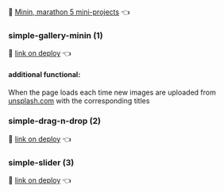 :runner: [Minin, marathon 5 mini-projects](https://vladilen.ru/marathon) :point_left:

### simple-gallery-minin (1)
:eyes: [link on deploy](https://redvoxdev.github.io/simple-gallery-minin/) :point_left:

#### additional functional: 
When the page loads each time new images are uploaded from [unsplash.com](unsplash.com) with the corresponding titles

### simple-drag-n-drop (2)
:eyes: [link on deploy](https://redvoxdev.github.io/simple-gallery-minin/drag-n-drop) :point_left:

### simple-slider (3)
:eyes: [link on deploy](https://redvoxdev.github.io/simple-gallery-minin/slider) :point_left: